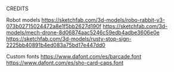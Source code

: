 CREDITS

Robot models
https://sketchfab.com/3d-models/robo-rabbit-v3-073b02715024472a8e1f5bb2627d190f
https://sketchfab.com/3d-models/mech-drone-8d06874aac5246c59edb4adbe3606e0e
https://sketchfab.com/3d-models/rusty-stop-sign-2225bb40891b4ed083a75bd17e447dd0

Custom fonts
https://www.dafont.com/es/barcade.font
https://www.dafont.com/es/sho-card-caps.font